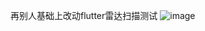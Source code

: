 再别人基础上改动flutter雷达扫描测试
![image](https://github.com/hstk1993/flutter-radar-scan/assets/50353972/8358259f-2da8-45af-86ad-c3f67283ba1d)
